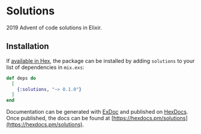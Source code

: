 # Solutions

2019 Advent of code solutions in Elixir.

## Installation

If [available in Hex](https://hex.pm/docs/publish), the package can be installed
by adding `solutions` to your list of dependencies in `mix.exs`:

```elixir
def deps do
  [
    {:solutions, "~> 0.1.0"}
  ]
end
```

Documentation can be generated with [ExDoc](https://github.com/elixir-lang/ex_doc)
and published on [HexDocs](https://hexdocs.pm). Once published, the docs can
be found at [https://hexdocs.pm/solutions](https://hexdocs.pm/solutions).

